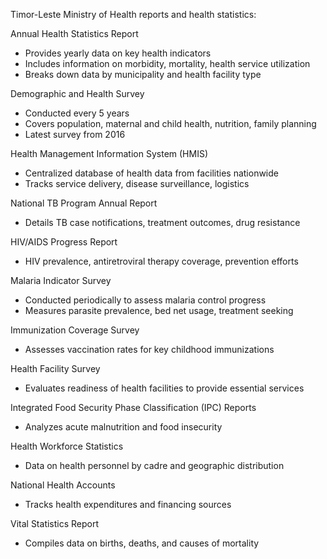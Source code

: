 Timor-Leste Ministry of Health reports and health statistics:

Annual Health Statistics Report
- Provides yearly data on key health indicators
- Includes information on morbidity, mortality, health service utilization
- Breaks down data by municipality and health facility type

Demographic and Health Survey 
- Conducted every 5 years
- Covers population, maternal and child health, nutrition, family planning
- Latest survey from 2016

Health Management Information System (HMIS)
- Centralized database of health data from facilities nationwide
- Tracks service delivery, disease surveillance, logistics

National TB Program Annual Report
- Details TB case notifications, treatment outcomes, drug resistance

HIV/AIDS Progress Report
- HIV prevalence, antiretroviral therapy coverage, prevention efforts

Malaria Indicator Survey
- Conducted periodically to assess malaria control progress
- Measures parasite prevalence, bed net usage, treatment seeking

Immunization Coverage Survey
- Assesses vaccination rates for key childhood immunizations

Health Facility Survey
- Evaluates readiness of health facilities to provide essential services

Integrated Food Security Phase Classification (IPC) Reports
- Analyzes acute malnutrition and food insecurity

Health Workforce Statistics
- Data on health personnel by cadre and geographic distribution

National Health Accounts
- Tracks health expenditures and financing sources

Vital Statistics Report
- Compiles data on births, deaths, and causes of mortality